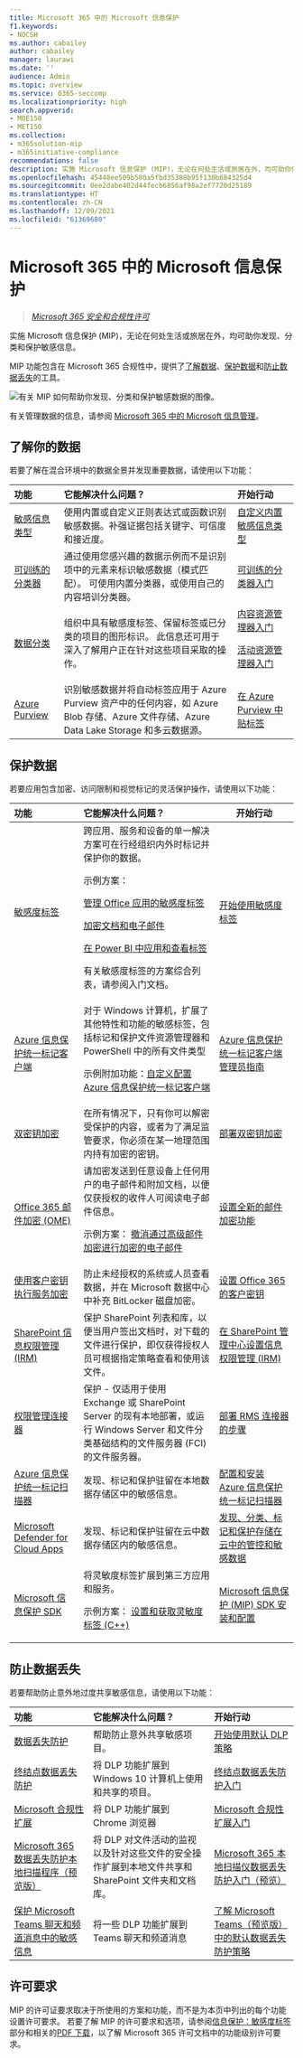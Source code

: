 ```yaml
---
title: Microsoft 365 中的 Microsoft 信息保护
f1.keywords:
- NOCSH
ms.author: cabailey
author: cabailey
manager: laurawi
ms.date: ''
audience: Admin
ms.topic: overview
ms.service: O365-seccomp
ms.localizationpriority: high
search.appverid:
- MOE150
- MET150
ms.collection:
- m365solution-mip
- m365initiative-compliance
recommendations: false
description: 实施 Microsoft 信息保护 (MIP)，无论在何处生活或旅居在外，均可助你保护敏感信息。
ms.openlocfilehash: 45448ee509b580a5fbd35388b95f130b684325d4
ms.sourcegitcommit: 0ee2dabe402d44fecb6856af98a2ef7720d25189
ms.translationtype: HT
ms.contentlocale: zh-CN
ms.lasthandoff: 12/09/2021
ms.locfileid: "61369680"
---
```

# <a name="microsoft-information-protection-in-microsoft-365"></a>Microsoft 365 中的 Microsoft 信息保护

>*[Microsoft 365 安全和合规性许可](/office365/servicedescriptions/microsoft-365-service-descriptions/microsoft-365-tenantlevel-services-licensing-guidance/microsoft-365-security-compliance-licensing-guidance)*

实施 Microsoft 信息保护 (MIP)，无论在何处生活或旅居在外，均可助你发现、分类和保护敏感信息。

MIP 功能包含在 Microsoft 365 合规性中，提供了[了解数据](#know-your-data)、[保护数据](#protect-your-data)和[防止数据丢失](#prevent-data-loss)的工具。

![有关 MIP 如何帮助你发现、分类和保护敏感数据的图像。](../media/powered-by-intelligent-platform.png)

有关管理数据的信息，请参阅 [Microsoft 365 中的 Microsoft 信息管理](manage-Information-governance.md)。

## <a name="know-your-data"></a>了解你的数据

若要了解在混合环境中的数据全景并发现重要数据，请使用以下功能：

|功能|它能解决什么问题？|开始行动|
|:------|:------------|:--------------------|
|[敏感信息类型](sensitive-information-type-learn-about.md)| 使用内置或自定义正则表达式或函数识别敏感数据。补强证据包括关键字、可信度和接近度。| [自定义内置敏感信息类型](customize-a-built-in-sensitive-information-type.md)|
|[可训练的分类器](classifier-learn-about.md)| 通过使用您感兴趣的数据示例而不是识别项中的元素来标识敏感数据（模式匹配）。 可使用内置分类器，或使用自己的内容培训分类器。| [可训练的分类器入门](classifier-get-started-with.md) |
|[数据分类](data-classification-overview.md) | 组织中具有敏感度标签、保留标签或已分类的项目的图形标识。 此信息还可用于深入了解用户正在针对这些项目采取的操作。 | [内容资源管理器入门](data-classification-content-explorer.md) <p> [活动资源管理器入门](data-classification-activity-explorer.md) |
|[Azure Purview](/azure/purview/overview) |识别敏感数据并将自动标签应用于 Azure Purview 资产中的任何内容，如 Azure Blob 存储、Azure 文件存储、Azure Data Lake Storage 和多云数据源。 |[在 Azure Purview 中贴标签](/azure/purview/create-sensitivity-label) |

## <a name="protect-your-data"></a>保护数据

若要应用包含加密、访问限制和视觉标记的灵活保护操作，请使用以下功能：

|功能|它能解决什么问题？|开始行动|
|:------|:------------|---------------------|
|[敏感度标签](sensitivity-labels.md)| 跨应用、服务和设备的单一解决方案可在行经组织内外时标记并保护你的数据。 <p> 示例方案： <p> [管理 Office 应用的敏感度标签](sensitivity-labels-office-apps.md) <p> [加密文档和电子邮件](encryption-sensitivity-labels.md) <p> [在 Power BI 中应用和查看标签](/power-bi/admin/service-security-apply-data-sensitivity-labels) <p> 有关敏感度标签的方案综合列表，请参阅入门文档。|[开始使用敏感度标签](get-started-with-sensitivity-labels.md) |
|[Azure 信息保护统一标记客户端](/azure/information-protection/rms-client/aip-clientv2)| 对于 Windows 计算机，扩展了其他特性和功能的敏感标签，包括标记和保护文件资源管理器和 PowerShell 中的所有文件类型 <p> 示例附加功能：[自定义配置 Azure 信息保护统一标记客户端](/azure/information-protection/rms-client/clientv2-admin-guide-customizations)| [Azure 信息保护统一标记客户端管理员指南](/azure/information-protection/rms-client/clientv2-admin-guide)|
|[双密钥加密](double-key-encryption.md)| 在所有情况下，只有你可以解密受保护的内容，或者为了满足监管要求，你必须在某一地理范围内持有加密的密钥。 | [部署双密钥加密](double-key-encryption.md#deploy-dke)|
|[Office 365 邮件加密 (OME)](ome.md)| 请加密发送到任意设备上任何用户的电子邮件和附加文档，以便仅获授权的收件人可阅读电子邮件信息。 <p> 示例方案： [撤消通过高级邮件加密进行加密的电子邮件](revoke-ome-encrypted-mail.md) | [设置全新的邮件加密功能](set-up-new-message-encryption-capabilities.md)|
|[使用客户密钥执行服务加密](customer-key-overview.md) | 防止未经授权的系统或人员查看数据，并在 Microsoft 数据中心中补充 BitLocker 磁盘加密。 | [设置 Office 365 的客户密钥](customer-key-set-up.md)|
|[SharePoint 信息权限管理 (IRM)](set-up-irm-in-sp-admin-center.md#irm-enable-sharepoint-document-libraries-and-lists)|保护 SharePoint 列表和库，以便当用户签出文档时，对下载的文件进行保护，即仅获得授权人员可根据指定策略查看和使用该文件。 | [在 SharePoint 管理中心设置信息权限管理 (IRM)](set-up-irm-in-sp-admin-center.md)|
[权限管理连接器](/azure/information-protection/deploy-rms-connector) |保护 - 仅适用于使用 Exchange 或 SharePoint Server 的现有本地部署，或运行 Windows Server 和文件分类基础结构的文件服务器 (FCI) 的文件服务器。 | [部署 RMS 连接器的步骤](/azure/information-protection/deploy-rms-connector#steps-to-deploy-the-rms-connector)
|[Azure 信息保护统一标记扫描器](/azure/information-protection/deploy-aip-scanner)| 发现、标记和保护驻留在本地数据存储区中的敏感信息。 | [配置和安装 Azure 信息保护统一标记扫描器](/azure/information-protection/deploy-aip-scanner-configure-install)|
|[Microsoft Defender for Cloud Apps](/cloud-app-security/what-is-cloud-app-security)| 发现、标记和保护驻留在云中数据存储区内的敏感信息。 | [发现、分类、标记和保护存储在云中的管控和敏感数据](/cloud-app-security/best-practices#discover-classify-label-and-protect-regulated-and-sensitive-data-stored-in-the-cloud)|
|[Microsoft 信息保护 SDK](/information-protection/develop/overview#microsoft-information-protection-sdk)|将灵敏度标签扩展到第三方应用和服务。 <p> 示例方案： [设置和获取灵敏度标签 (C++)](/information-protection/develop/quick-file-set-get-label-cpp) |[Microsoft 信息保护 (MIP) SDK 安装和配置](/information-protection/develop/setup-configure-mip)|


## <a name="prevent-data-loss"></a>防止数据丢失

若要帮助防止意外地过度共享敏感信息，请使用以下功能：


|功能|它能解决什么问题？|开始行动|
|:------|:------------|:---------------------|
|[数据丢失防护](dlp-learn-about-dlp.md)| 帮助防止意外共享敏感项目。 | [开始使用默认 DLP 策略](get-started-with-the-default-dlp-policy.md)|
|[终结点数据丢失防护](endpoint-dlp-learn-about.md)| 将 DLP 功能扩展到 Windows 10 计算机上使用和共享的项目。 | [终结点数据丢失防护入门](endpoint-dlp-getting-started.md)|
|[Microsoft 合规性扩展](dlp-chrome-learn-about.md) | 将 DLP 功能扩展到 Chrome 浏览器 | [Microsoft 合规性扩展入门](dlp-chrome-get-started.md)|
|[Microsoft 365 数据丢失防护本地扫描程序（预览版）](dlp-on-premises-scanner-learn.md)|将 DLP 对文件活动的监视以及针对这些文件的安全操作扩展到本地文件共享和 SharePoint 文件夹和文档库。|[Microsoft 365 本地扫描仪数据丢失防护入门（预览）](dlp-on-premises-scanner-get-started.md)|
|[保护 Microsoft Teams 聊天和频道消息中的敏感信息](dlp-microsoft-teams.md) | 将一些 DLP 功能扩展到 Teams 聊天和频道消息 | [了解 Microsoft Teams（预览版）中的默认数据丢失防护策略](dlp-teams-default-policy.md)|

## <a name="licensing-requirements"></a>许可要求

MIP 的许可证要求取决于所使用的方案和功能，而不是为本页中列出的每个功能设置许可要求。 若要了解 MIP 的许可要求和选项，请参阅[信息保护：敏感度标签](/office365/servicedescriptions/microsoft-365-service-descriptions/microsoft-365-tenantlevel-services-licensing-guidance/microsoft-365-security-compliance-licensing-guidance#information-protection-sensitivity-labeling)部分和相关的[PDF 下载](https://go.microsoft.com/fwlink/?linkid=2139145)，以了解 Microsoft 365 许可文档中的功能级别许可要求。
